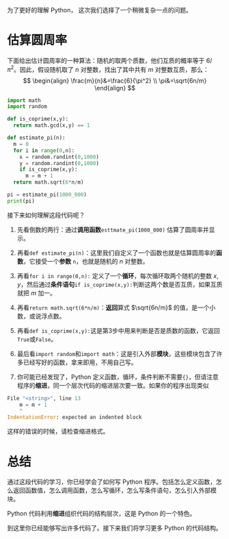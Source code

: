 为了更好的理解 Python， 这次我们选择了一个稍微复杂一点的问题。



# 估算圆周率

下面给出估计圆周率的一种算法：随机的取两个质数，他们互质的概率等于 $6/\pi^2$。因此，假设随机取了 $n$ 对整数，找出了其中共有 $m$ 对整数互质，那么：
$$
\begin{align}
\frac{m}{n}&=\frac{6}{\pi^2} \\
\pi&=\sqrt{6n/m}
\end{align}
$$


```python
import math
import random

def is_coprime(x,y):
  return math.gcd(x,y) == 1

def estimate_pi(n):
  m = 0
  for i in range(0,n):
    x = random.randint(0,1000)
    y = random.randint(0,1000)
    if is_coprime(x,y):
      m = m + 1
  return math.sqrt(6*n/m)

pi = estimate_pi(1000_000)
print(pi)
```

接下来如何理解这段代码呢？

1. 先看倒数的两行：通过**调用函数**`esttmate_pi(1000_000)` 估算了圆周率并显示。

2. 再看`def estimate_pi(n)`：这里我们自定义了一个函数也就是估算圆周率的**函数**，它接受一个**参数** `n`，也就是随机的 $n$ 对整数。

3. 再看`for i in range(0,n):` 定义了一个**循环**，每次循环取两个随机的整数 $x,y$，然后通过**条件语句**`if is_coprime(x,y):`判断这两个数是否互质，如果互质就把 $m$ 加一。
4. 再看`return math.sqrt(6*n/m)`：**返回**算式 $\sqrt{6n/m}$ 的值，是一个小数，或说浮点数。

5. 再看`def is_coprime(x,y):`这是第3步中用来判断是否是质数的函数，它返回`True`或`False`。
6. 最后看`import random`和`import math`：这是引入外部**模块**，这些模块包含了许多已经写好的函数，拿来即用，不用自己写。
7. 你可能已经发现了，Python 定义函数，循环，条件判断不需要`{}`，但请注意程序的**缩进**，同一个层次代码的缩进层次要一致。如果你的程序出现类似

```python
File "<string>", line 13
    m = m + 1
    ^
IndentationError: expected an indented block
```

这样的错误的时候，请检查缩进格式。

# 总结

通过这段代码的学习，你已经学会了如何写 Python 程序。包括怎么定义函数，怎么返回函数值，怎么调用函数，怎么写循环，怎么写条件语句，怎么引入外部模块。

Python 代码利用**缩进**组织代码的结构层次，这是 Python 的一个特色。

到这里你已经能够写出许多代码了。接下来我们将学习更多 Python 的代码结构。

